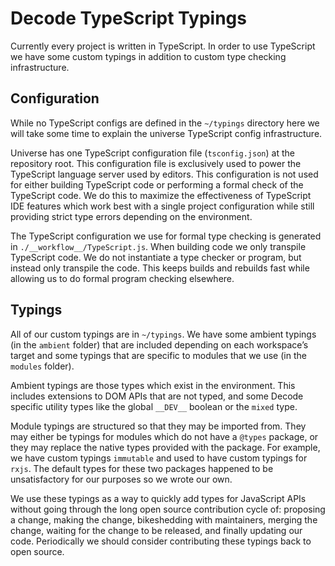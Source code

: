 # Decode TypeScript Typings

Currently every project is written in TypeScript. In order to use TypeScript we have some custom typings in addition to custom type checking infrastructure.

## Configuration

While no TypeScript configs are defined in the `~/typings` directory here we will take some time to explain the universe TypeScript config infrastructure.

Universe has one TypeScript configuration file (`tsconfig.json`) at the repository root. This configuration file is exclusively used to power the TypeScript language server used by editors. This configuration is not used for either building TypeScript code or performing a formal check of the TypeScript code. We do this to maximize the effectiveness of TypeScript IDE features which work best with a single project configuration while still providing strict type errors depending on the environment.

The TypeScript configuration we use for formal type checking is generated in `./__workflow__/TypeScript.js`. When building code we only transpile TypeScript code. We do not instantiate a type checker or program, but instead only transpile the code. This keeps builds and rebuilds fast while allowing us to do formal program checking elsewhere.

## Typings

All of our custom typings are in `~/typings`. We have some ambient typings (in the `ambient` folder) that are included depending on each workspace’s target and some typings that are specific to modules that we use (in the `modules` folder).

Ambient typings are those types which exist in the environment. This includes extensions to DOM APIs that are not typed, and some Decode specific utility types like the global `__DEV__` boolean or the `mixed` type.

Module typings are structured so that they may be imported from. They may either be typings for modules which do not have a `@types` package, or they may replace the native types provided with the package. For example, we have custom typings `immutable` and used to have custom typings for `rxjs`. The default types for these two packages happened to be unsatisfactory for our purposes so we wrote our own.

We use these typings as a way to quickly add types for JavaScript APIs without going through the long open source contribution cycle of: proposing a change, making the change, bikeshedding with maintainers, merging the change, waiting for the change to be released, and finally updating our code. Periodically we should consider contributing these typings back to open source.
